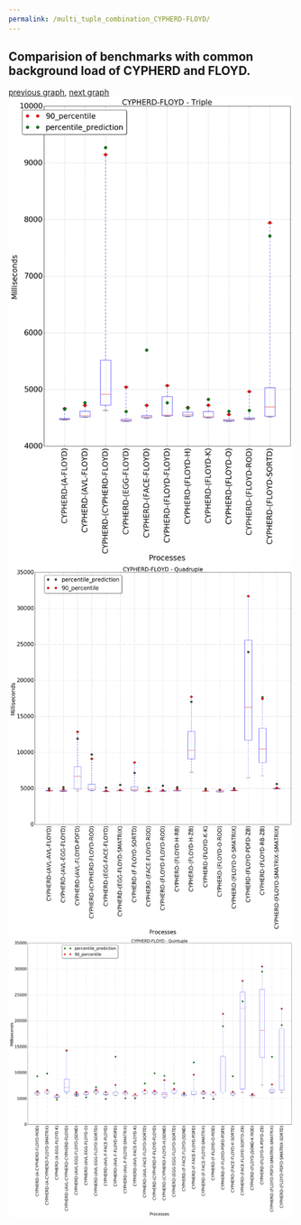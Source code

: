 ```yaml
---
permalink: /multi_tuple_combination_CYPHERD-FLOYD/
---
```



## Comparision of benchmarks with common background load of CYPHERD and FLOYD.

[previous graph](../multi_tuple_combination_CYPHERD-FACE/), [next graph](../multi_tuple_combination_CYPHERD-F/)
![graph figure](./images/triple/CYPHERD/CYPHERD-FLOYD_box.png)![graph figure](./images/quadruple/CYPHERD/CYPHERD-FLOYD_box.png)![graph figure](./images/quintuple/CYPHERD/CYPHERD-FLOYD_box.png)